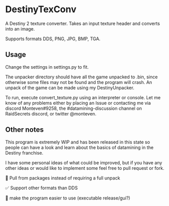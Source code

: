 # DestinyTexConv
A Destiny 2 texture converter. Takes an input texture header and converts into an image.

Supports formats DDS, PNG, JPG, BMP, TGA.

## Usage

Change the settings in settings.py to fit.

The unpacker directory should have all the game unpacked to .bin, since otherwise some files may not be found and the program will crash. An unpack of the game can be made using my DestinyUnpacker.

To run, execute convert_texture.py using an interpreter or console. Let me know of any problems either by placing an Issue or contacting me via discord Monteven#9258, the #datamining-discussion channel on RaidSecrets discord, or twitter @monteven.

## Other notes
This program is extremely WIP and has been released in this state so people can have a look and learn about the basics of datamining in the Destiny franchise.

I have some personal ideas of what could be improved, but if you have any other ideas or would like to implement some feel free to pull request or fork.

:black_square_button: Pull from packages instead of requiring a full unpack

:white_check_mark: Support other formats than DDS

:black_square_button: make the program easier to use (executable release/gui?)
